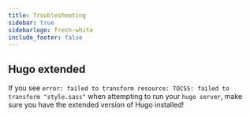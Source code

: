 ```yaml
---
title: Troubleshooting
sidebar: true
sidebarlogo: fresh-white
include_footer: false
---
```


## Hugo extended

If you see `error: failed to transform resource: TOCSS: failed to transform "style.sass"` when attempting to run your `hugo server`, make sure you have the extended version of Hugo installed!
